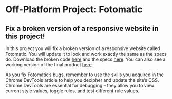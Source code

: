 # Off-Platform Project: Fotomatic

## Fix a broken version of a responsive website in this project!

In this project you will fix a broken version of a responsive website called Fotomatic. You will update it to look and work exactly the same as the specs do. Download the broken code [here](https://content.codecademy.com/courses/freelance-1/capstone-1/capstone_fotomatic_start.zip) and the specs [here](https://content.codecademy.com/courses/freelance-1/capstone-1/specs/fotomatic_spec_landing.png). You can also see a working version of the final product [here](https://content.codecademy.com/courses/freelance-1/capstone-1/solution/index.html).

As you fix Fotomatic’s bugs, remember to use the skills you acquired in the Chrome DevTools article to help you decipher and update the site’s CSS. Chrome DevTools are essential for debugging – they allow you to view current style values, toggle rules, and test different rule values.
